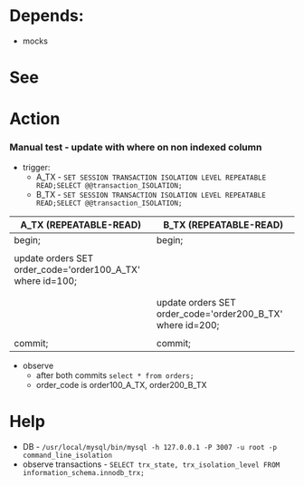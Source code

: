 # Depends:

- mocks

# See

# Action

### Manual test - update with where on non indexed column

- trigger:
    - A_TX - `SET SESSION TRANSACTION ISOLATION LEVEL REPEATABLE READ;SELECT @@transaction_ISOLATION;`
    - B_TX - `SET SESSION TRANSACTION ISOLATION LEVEL REPEATABLE READ;SELECT @@transaction_ISOLATION;`

| A_TX (REPEATABLE-READ)                                     | B_TX (REPEATABLE-READ)                                       |
|------------------------------------------------------------|--------------------------------------------------------------|
| begin;                                                     | begin;                                                       |                                            
|                                                            |                                                              |
| update orders SET order_code='order100_A_TX' where id=100; |                                                              |
|                                                            |                                                              |
|                                                            |                                                              | 
|                                                            | update orders  SET order_code='order200_B_TX' where id=200;  | 
|                                                            |                                                              |
| commit;                                                    | commit;                                                      |

- observe
  - after both commits `select * from orders;`
   - order_code is order100_A_TX, order200_B_TX 


# Help

- DB - `/usr/local/mysql/bin/mysql -h 127.0.0.1 -P 3007 -u root -p command_line_isolation`
- observe transactions - `SELECT trx_state, trx_isolation_level FROM information_schema.innodb_trx;`
